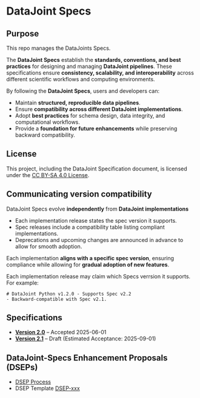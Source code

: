 # DataJoint Specs

## Purpose

This repo manages the DataJoints Specs.

The **DataJoint Specs** establish the **standards, conventions, and best practices** for designing and managing **DataJoint pipelines**.
These specifications ensure **consistency, scalability, and interoperability** across different scientific workflows and computing environments.  

By following the **DataJoint Specs**, users and developers can:  
- Maintain **structured, reproducible data pipelines**.  
- Ensure **compatibility across different DataJoint implementations**.  
- Adopt **best practices** for schema design, data integrity, and computational workflows.  
- Provide a **foundation for future enhancements** while preserving backward compatibility.  

## License
This project, including the DataJoint Specification document, is licensed under the [CC BY-SA 4.0 License](LICENSE.md).


## Communicating version compatibility
DataJoint Specs evolve **independently** from **DataJoint implementations** 

* Each implementation release states the spec version it supports.
* Spec releases include a compatibility table listing compliant implementations.
* Deprecations and upcoming changes are announced in advance to allow for smooth adoption.

Each implementation **aligns with a specific spec version**, ensuring compliance while allowing for **gradual adoption of new features**.  

Each implementation release may claim which Specs verrsion it supports. For example: 
```
# DataJoint Python v1.2.0 - Supports Spec v2.2
- Backward-compatible with Spec v2.1.
```

## Specifications
- **[Version 2.0](SPECS_2_0.md)** – Accepted 2025-06-01
- **[Version 2.1](SPECS_2_1.md)** – Draft (Estimated Acceptance: 2025-09-01)

## DataJoint-Specs Enhancement Proposals (DSEPs)  
* [DSEP Process](DSEP_process.md)
* DSEP Template [DSEP-xxx](DSEP/DSEP-xxx.md)
